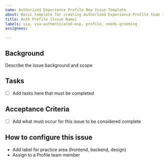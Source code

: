 ```yaml
---
name: Authorized Experience Profile New Issue Template
about: Basic template for creating Authorized Experience Profile team issues
title: Auth Profile [Issue Name] 
labels: vsa, vsa-authenticated-exp, profile, needs-grooming
assignees: 

---
```


## Background

Describe the issue background and scope

## Tasks
- [ ] Add tasks here that must be completed

## Acceptance Criteria
- [ ] Add what must occur for this issue to be considered complete

## How to configure this issue
- Add label for practice area (frontend, backend, design)
- Assign to a Profile team member
